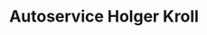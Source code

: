 ---
title: "Autoservice Holger Kroll"
url: /duesseldorf/autoservice-holger-kroll/
shop: Autowerkstatt
---